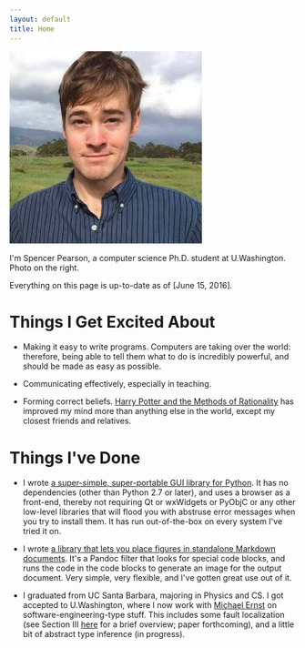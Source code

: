 ```yaml
---
layout: default
title: Home
---
```


<img id="profile-picture" src="/resources/img/profile-picture.jpg" />

I'm Spencer Pearson, a computer science Ph.D. student at U.Washington. Photo on the right.

Everything on this page is up-to-date as of [June 15, 2016].

<div style="clear:both"></div>

Things I Get Excited About
==========================

- Making it easy to write programs. Computers are taking over the world: therefore, being able to tell them what to do is incredibly powerful, and should be made as easy as possible.

- Communicating effectively, especially in teaching.

- Forming correct beliefs. [Harry Potter and the Methods of Rationality][hpmor] has improved my mind more than anything else in the world, except my closest friends and relatives.

[hpmor]: http://hpmor.com/chapter/1


Things I've Done
================

- I wrote [a super-simple, super-portable GUI library for Python][browsergui]. It has no dependencies (other than Python 2.7 or later), and uses a browser as a front-end, thereby not requiring Qt or wxWidgets or PyObjC or any other low-level libraries that will flood you with abstruse error messages when you try to install them. It has run out-of-the-box on every system I've tried it on.

- I wrote [a library that lets you place figures in standalone Markdown documents][panfig]. It's a Pandoc filter that looks for special code blocks, and runs the code in the code blocks to generate an image for the output document. Very simple, very flexible, and I've gotten great use out of it.

- I graduated from UC Santa Barbara, majoring in Physics and CS. I got accepted to U.Washington, where I now work with [Michael Ernst][mernst] on software-engineering-type stuff. This includes some fault localization (see Section III [here](/compsci/research/2016/03/20/automated-debugging.html) for a brief overview; paper forthcoming), and a little bit of abstract type inference (in progress).

[mernst]: https://homes.cs.washington.edu/~mernst/.
[github]: https://github.com/speezepearson
[browsergui]: https://github.com/speezepearson/browsergui
[panfig]: https://github.com/speezepearson/panfig
